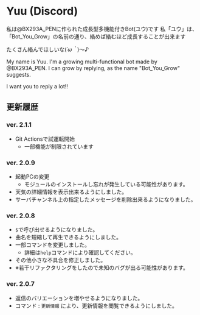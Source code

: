 # Yuu (Discord)
私は@BX293A_PENに作られた成長型多機能付きBot(ユウ)です
私「ユウ」は、「Bot_You_Grow」の名前の通り、絡めば絡むほど成長することが出来ます

たくさん絡んでほしいな(*´ω｀*)〜♪

My name is Yuu.
I'm a growing multi-functional bot made by @BX293A_PEN.
I can grow by replying, as the name "Bot_You_Grow" suggests.

I want you to reply a lot!!

## 更新履歴
### ver. 2.1.1
- Git Actionsで試運転開始
    * 一部機能が制限されています

### ver. 2.0.9
- 起動PCの変更 
    * モジュールのインストールし忘れが発生している可能性があります。
- 天気の詳細情報を表示出来るようにしました。
- サーバチャンネル上の指定したメッセージを削除出来るようになりました。

### ver. 2.0.8
- `$`で呼び出せるようになりました。
- 曲名を短縮して再生できるようにしました。
- 一部コマンドを変更しました。
    * 詳細は`help`コマンドにより確認してください。
- その他小さな不具合を修正しました。
- ※若干リファクタリングをしたので未知のバグが出る可能性があります。

### ver. 2.0.7
- 返信のバリエーションを増やせるようになりました。
- コマンド : `更新情報` により、更新情報を閲覧できるようにしました。